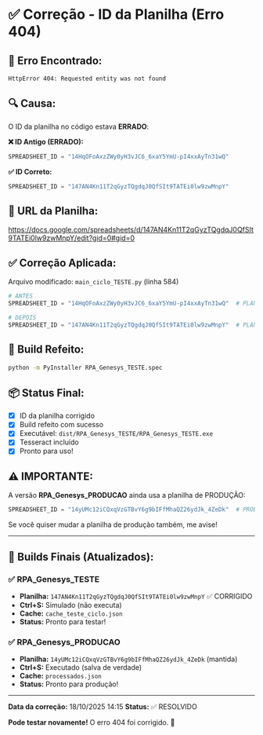 # ✅ Correção - ID da Planilha (Erro 404)

## 🐛 Erro Encontrado:

```
HttpError 404: Requested entity was not found
```

## 🔍 Causa:

O ID da planilha no código estava **ERRADO**:

**❌ ID Antigo (ERRADO):**
```python
SPREADSHEET_ID = "14HqOFoAxzZWy0yH3vJC6_6xaY5YmU-pI4xxAyTn31wQ"
```

**✅ ID Correto:**
```python
SPREADSHEET_ID = "147AN4Kn11T2qGyzTQgdqJ0QfSIt9TATEi0lw9zwMnpY"
```

## 🔗 URL da Planilha:

https://docs.google.com/spreadsheets/d/147AN4Kn11T2qGyzTQgdqJ0QfSIt9TATEi0lw9zwMnpY/edit?gid=0#gid=0

## ✅ Correção Aplicada:

Arquivo modificado: `main_ciclo_TESTE.py` (linha 584)

```python
# ANTES
SPREADSHEET_ID = "14HqOFoAxzZWy0yH3vJC6_6xaY5YmU-pI4xxAyTn31wQ"  # PLANILHA TESTE

# DEPOIS
SPREADSHEET_ID = "147AN4Kn11T2qGyzTQgdqJ0QfSIt9TATEi0lw9zwMnpY"  # PLANILHA TESTE
```

## 🔨 Build Refeito:

```bash
python -m PyInstaller RPA_Genesys_TESTE.spec
```

## 📦 Status Final:

- [x] ID da planilha corrigido
- [x] Build refeito com sucesso
- [x] Executável: `dist/RPA_Genesys_TESTE/RPA_Genesys_TESTE.exe`
- [x] Tesseract incluído
- [x] Pronto para uso!

## ⚠️ IMPORTANTE:

A versão **RPA_Genesys_PRODUCAO** ainda usa a planilha de PRODUÇÃO:

```python
SPREADSHEET_ID = "14yUMc12iCQxqVzGTBvY6g9bIFfMhaQZ26ydJk_4ZeDk"  # PRODUÇÃO
```

Se você quiser mudar a planilha de produção também, me avise!

---

## 🎯 Builds Finais (Atualizados):

### ✅ RPA_Genesys_TESTE
- **Planilha:** `147AN4Kn11T2qGyzTQgdqJ0QfSIt9TATEi0lw9zwMnpY` ✅ CORRIGIDO
- **Ctrl+S:** Simulado (não executa)
- **Cache:** `cache_teste_ciclo.json`
- **Status:** Pronto para testar!

### ✅ RPA_Genesys_PRODUCAO
- **Planilha:** `14yUMc12iCQxqVzGTBvY6g9bIFfMhaQZ26ydJk_4ZeDk` (mantida)
- **Ctrl+S:** Executado (salva de verdade)
- **Cache:** `processados.json`
- **Status:** Pronto para produção!

---

**Data da correção:** 18/10/2025 14:15
**Status:** ✅ RESOLVIDO

**Pode testar novamente!** O erro 404 foi corrigido. 🚀

